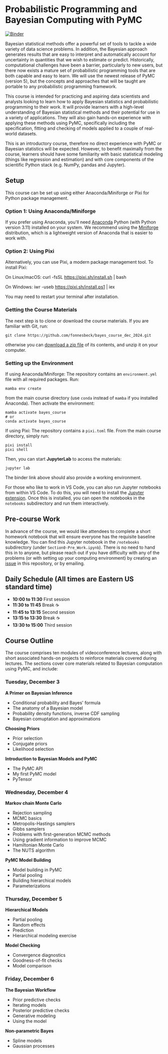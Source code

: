 # Probabilistic Programming and Bayesian Computing with PyMC

[![Binder](https://mybinder.org/badge_logo.svg)](https://mybinder.org/v2/gh/fonnesbeck/bayes_course_dec_2024/main)

Bayesian statistical methods offer a powerful set of tools to tackle a wide variety of data science problems. In addition, the Bayesian approach generates results that are easy to interpret and automatically account for uncertainty in quantities that we wish to estimate or predict. Historically, computational challenges have been a barrier, particularly to new users, but there now exists a mature set of probabilistic programming tools that are both capable and easy to learn. We will use the newest release of PyMC (version 5), but the concepts and approaches that will be taught are portable to any probabilistic programming framework.

This course is intended for practicing and aspiring data scientists and analysts looking to learn how to apply Bayesian statistics and probabilistic programming to their work. It will provide learners with a high-level understanding of Bayesian statistical methods and their potential for use in a variety of applications. They will also gain hands-on experience with applying these methods using PyMC, specifically including the specification, fitting and checking of models applied to a couple of real-world datasets.

This is an introductory course, therefore no direct experience with PyMC or Bayesian statistics will be expected. However, to benefit maximally from the course, learners should have some familiarity with basic statistical modeling (things like regression and estimation) and with core components of the scientific Python stack (e.g. NumPy, pandas and Jupyter).

## Setup

This course can be set up using either Anaconda/Miniforge or Pixi for Python package management.

### Option 1: Using Anaconda/Miniforge

If you prefer using Anaconda, you'll need [Anaconda](https://www.anaconda.com/products/individual#download-section) Python (with Python version 3.11) installed on your system. We recommend using the [Miniforge](https://github.com/conda-forge/miniforge#download) distribution, which is a lightweight version of Anaconda that is easier to work with.

### Option 2: Using Pixi 

Alternatively, you can use Pixi, a modern package management tool. To install Pixi:

On Linux/macOS:
    curl -fsSL https://pixi.sh/install.sh | bash

On Windows:
    iwr -useb https://pixi.sh/install.ps1 | iex

You may need to restart your terminal after installation.

### Getting the Course Materials

The next step is to clone or download the course materials. If you are familiar with Git, run:

    git clone https://github.com/fonnesbeck/bayes_course_dec_2024.git

otherwise you can [download a zip file](https://github.com/fonnesbeck/bayes_course_dec_2023/archive/main.zip) of its contents, and unzip it on your computer.

### Setting up the Environment

If using Anaconda/Miniforge:
The repository contains an `environment.yml` file with all required packages. Run:

    mamba env create

from the main course directory (use `conda` instead of `mamba` if you installed Anaconda). Then activate the environment:

    mamba activate bayes_course
    # or
    conda activate bayes_course

If using Pixi:
The repository contains a `pixi.toml` file. From the main course directory, simply run:

    pixi install
    pixi shell

Then, you can start **JupyterLab** to access the materials:

    jupyter lab

The binder link above should also provide a working environment.

For those who like to work in VS Code, you can also run Jupyter notebooks from within VS Code. To do this, you will need to install the [Jupyter extension](https://marketplace.visualstudio.com/items?itemName=ms-toolsai.jupyter). Once this is installed, you can open the notebooks in the `notebooks` subdirectory and run them interactively.

## Pre-course Work

In advance of the course, we would like attendees to complete a short homework notebook that will ensure everyone has the requisite baseline knowledge. You can find this Jupyter notebook in the `/notebooks` subdirectory (under `Section0-Pre_Work.ipynb`). There is no need to hand this in to anyone, but please reach out if you have difficulty with any of the problems (or with setting up your computing environment) by creating an [issue](https://github.com/fonnesbeck/bayes_course_dec_2024/issues) in this repository, or by emailing.

## Daily Schedule (All times are Eastern US standard time)

- **10:00 to 11:30** First session
- **11:30 to 11:45** Break ☕
- **11:45 to 13:15** Second session
- **13:15 to 13:30** Break ☕
- **13:30 to 15:00** Third session

## Course Outline

The course comprises ten modules of videoconference lectures, along with short associated hands-on projects to reinforce materials covered during lectures. The sections cover core materials related to Bayesian computation using PyMC, and include:

### Tuesday, December 3

**A Primer on Bayesian Inference**
- Conditional probability and Bayes' formula
- The anatomy of a Bayesian model
- Probability density functions, inverse CDF sampling
- Bayesian comuptation and approximations

**Choosing Priors**
- Prior selection
- Conjugate priors
- Likelihood selection

**Introduction to Bayesian Models and PyMC**
- The PyMC API
- My first PyMC model
- PyTensor

### Wednesday, December 4

**Markov chain Monte Carlo**
- Rejection sampling
- MCMC basics
- Metropolis-Hastings samplers
- Gibbs samplers
- Problems with first-generation MCMC methods
- Using gradient information to improve MCMC
- Hamiltonian Monte Carlo
- The NUTS algorithm

**PyMC Model Building**
- Model building in PyMC
- Partial pooling
- Building hierarchical models
- Parameterizations

### Thursday, December 5

**Hierarchical Models**
- Partial pooling
- Random effects
- Prediction
- Hierarchical modeling exercise

**Model Checking**
- Convergence diagnostics
- Goodness-of-fit checks
- Model comparison

### Friday, December 6

**The Bayesian Workflow**
- Prior predictive checks
- Iterating models
- Posterior predictive checks
- Generative modeling
- Using the model

**Non-parametric Bayes**
- Spline models
- Gaussian processes

